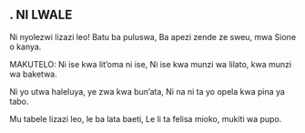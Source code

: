 ## . NI LWALE

Ni nyolezwi lizazi leo! Batu ba puluswa,
Ba apezi zende ze sweu, mwa Sione o kanya.

MAKUTELO:
Ni ise kwa lit’oma ni ise,
Ni ise kwa munzi wa lilato, kwa munzi wa baketwa.


Ni yo utwa haleluya, ye zwa kwa bun’ata,
Ni na ni ta yo opela kwa pina ya tabo.


Mu tabele lizazi leo, le ba lata baeti,
Le li ta felisa mioko, mukiti wa pupo.

